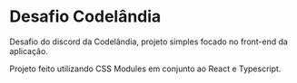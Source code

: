 # Desafio Codelândia 

Desafio do discord da Codelândia, projeto simples focado no front-end da aplicação.

Projeto feito utilizando CSS Modules em conjunto ao React e Typescript.
